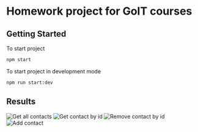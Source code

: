 # Homework project for GoIT courses

## Getting Started

To start project

```sh
npm start
```

To start project in development mode

```sh
npm run start:dev
```

## Results

![Get all contacts](https://i.ibb.co/qYDWcLL/List.jpg)
![Get contact by id](https://i.ibb.co/jTGZDHy/Get-contact-by-Id.jpg)
![Remove contact by id](https://i.ibb.co/0XczjLX/Remove-contact-by-id.jpg)
![Add contact](https://i.ibb.co/xFx8Jbw/Add-contact.jpg)
